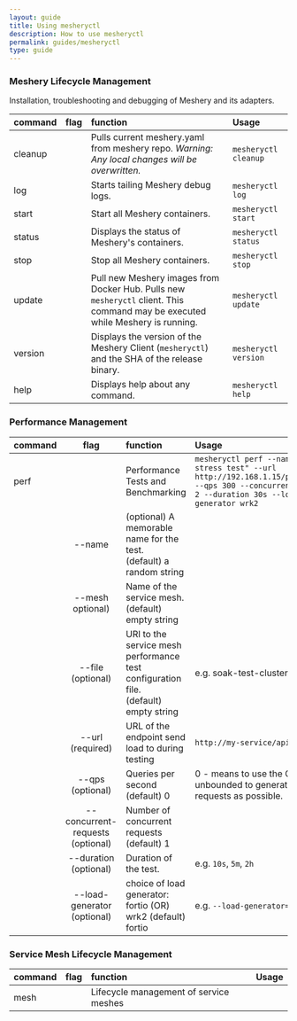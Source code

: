 ```yaml
---
layout: guide
title: Using mesheryctl
description: How to use mesheryctl
permalink: guides/mesheryctl
type: guide
---
```


### Meshery Lifecycle Management
Installation, troubleshooting and debugging of Meshery and its adapters.

| command   | flag  | function                  | Usage                     |
|:----------|:-----:|:--------------------------|:--------------------------|
|cleanup    |       |Pulls current meshery.yaml from meshery repo. *Warning: Any local changes will be overwritten.* | `mesheryctl cleanup` |
|log        |       |Starts tailing Meshery debug logs.              | `mesheryctl log` |
|start      |       |Start all Meshery containers.   | `mesheryctl start` |
|status     |       |Displays the status of Meshery's containers.       | `mesheryctl status` |
|stop       |       |Stop all Meshery containers.    | `mesheryctl stop` |
|update     |       |Pull new Meshery images from Docker Hub. Pulls new `mesheryctl` client. This command may be executed while Meshery is running. | `mesheryctl update` |
|version    |       |Displays the version of the Meshery Client (`mesheryctl`) and the SHA of the release binary.     | `mesheryctl version` |
|help       |       |Displays help about any command.     | `mesheryctl help` |


### Performance Management

| command   | flag          | function                  | Usage                     |
|:----------|:-------------:|:--------------------------|:--------------------------|
|perf       |                | Performance Tests and Benchmarking | `mesheryctl perf --name "a quick stress test" --url http://192.168.1.15/productpage --qps 300 --concurrent-requests 2 --duration 30s --load-generator wrk2` |
|           | --name        |(optional) A memorable name for the test.<br> (default) a random string|   |
|           | --mesh optional)| Name of the service mesh. (default) empty string|    |
|           | --file (optional)| URI to the service mesh performance test configuration file.<br>(default) empty string| e.g. soak-test-clusterA.yaml |
|           | --url (required)| URL of the endpoint send load to during testing| `http://my-service/api/v1/test` |
|           | --qps (optional)| Queries per second (default) 0| 0 - means to use the CPU unbounded to generate as many requests as possible.  |
|           | --concurrent-requests (optional)| Number of concurrent requests<br>(default) 1|  |
|           | --duration (optional) | Duration of the test. | e.g. `10s`, `5m`, `2h` |   |
|           | --load-generator (optional)| choice of load generator: fortio (OR) wrk2 (default) fortio| e.g. `--load-generator=fortio`  |

### Service Mesh Lifecycle Management

| command   | flag          | function                  | Usage                     |
|:----------|:-------------:|:--------------------------|:--------------------------|
|mesh       |               | Lifecycle management of service meshes| |
